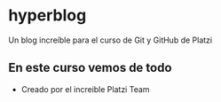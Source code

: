 # hyperblog
Un blog increíble para el curso de Git y GitHub de Platzi

## En este curso vemos de todo
* Creado por el increible Platzi Team
